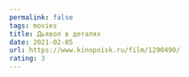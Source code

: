 ```yaml
---
permalink: false
tags: movies
title: Дьявол в деталях
date: 2021-02-05
url: https://www.kinopoisk.ru/film/1290490/
rating: 3
---
```

